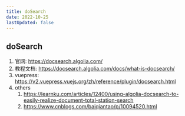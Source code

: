 ```yaml
---
title: doSearch
date: 2022-10-25
lastUpdated: false
---
```


## doSearch

1. 官网: https://docsearch.algolia.com/
2. 教程文档: https://docsearch.algolia.com/docs/what-is-docsearch/
3. vuepress: https://v2.vuepress.vuejs.org/zh/reference/plugin/docsearch.html
4. others
   1. https://learnku.com/articles/12400/using-algolia-docsearch-to-easily-realize-document-total-station-search
   2. https://www.cnblogs.com/baiqiantao/p/10094520.html
